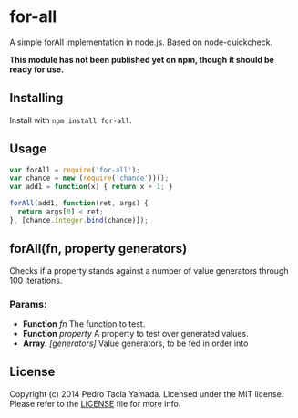 for-all
=======

A simple forAll implementation in node.js. Based on node-quickcheck.

**This module has not been published yet on npm, though it should be ready for
use.**

## Installing

Install with `npm install for-all`.

## Usage

```javascript
var forAll = require('for-all');
var chance = new (require('chance'))();
var add1 = function(x) { return x + 1; }

forAll(add1, function(ret, args) {
  return args[0] < ret;
}, [chance.integer.bind(chance)]);
```

## forAll(fn, property generators)

Checks if a property stands against a number of value generators through 100
iterations.

### Params:

* **Function** *fn* The function to test.
* **Function** *property* A property to test over generated values.
* **Array.<Function>** *[generators]* Value generators, to be fed in order into

## License

Copyright (c) 2014 Pedro Tacla Yamada. Licensed under the MIT license.
Please refer to the [LICENSE](LICENSE) file for more info.

